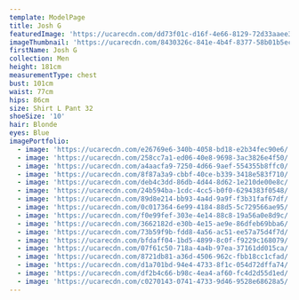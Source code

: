 ```yaml
---
template: ModelPage
title: Josh G
featuredImage: 'https://ucarecdn.com/dd73f01c-d16f-4e66-8129-72d33aaee3d7/'
imageThumbnail: 'https://ucarecdn.com/8430326c-841e-4b4f-8377-58b01b5ec9e4/'
firstName: Josh G
collection: Men
height: 181cm
measurementType: chest
bust: 101cm
waist: 77cm
hips: 86cm
size: Shirt L Pant 32
shoeSize: '10'
hair: Blonde
eyes: Blue
imagePortfolio:
  - image: 'https://ucarecdn.com/e26769e6-340b-4058-bd18-e2b34fec90e6/'
  - image: 'https://ucarecdn.com/258cc7a1-ed06-40e8-9698-3ac3826e4f50/'
  - image: 'https://ucarecdn.com/a4aacfa9-7250-4d66-9aef-554355b8ffc0/'
  - image: 'https://ucarecdn.com/8f87a3a9-cbbf-40ce-b339-3418e583f710/'
  - image: 'https://ucarecdn.com/deb4c3dd-86db-4d44-8d62-1e210de00e8c/'
  - image: 'https://ucarecdn.com/24b594ba-1cdc-4cc5-b0f0-6294383f0548/'
  - image: 'https://ucarecdn.com/89d8e214-bb93-4a4d-9a9f-f3b31faf67df/'
  - image: 'https://ucarecdn.com/0c017364-6e99-4184-88d5-5c729566ae95/'
  - image: 'https://ucarecdn.com/f0e99fef-303e-4e14-88c8-19a56a0e8d9c/'
  - image: 'https://ucarecdn.com/3662182d-e30b-4e15-ae9e-86dfeb69bba6/'
  - image: 'https://ucarecdn.com/73b59f9b-fdd8-4a56-ac51-ee57a75d4f7d/'
  - image: 'https://ucarecdn.com/bfdaff04-1bd5-4899-8c0f-f9229c168079/'
  - image: 'https://ucarecdn.com/07f61c50-718a-4a4b-97ea-37161dd015ca/'
  - image: 'https://ucarecdn.com/8721db81-a36d-4506-962c-fbb18cc1cfad/'
  - image: 'https://ucarecdn.com/d1a701bd-94e4-4733-8f1c-054d72dffa74/'
  - image: 'https://ucarecdn.com/df2b4c66-b98c-4ea4-af60-fc4d2d55d1ed/'
  - image: 'https://ucarecdn.com/c0270143-0741-4733-9d46-9528e68628a5/'
---
```


